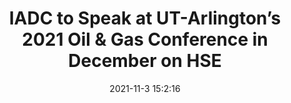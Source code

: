 ---
"title": "IADC to Speak at UT-Arlington’s 2021 Oil & Gas Conference in December on HSE"
"date": "2021-11-3 15:2:16"
"feed_name": "IADC"
"feed_website": "https://www.iadc.org/"
"feed_rss": "https://www.iadc.org/feed/"
"link": "https://www.iadc.org/drillbits/iadc-to-speak-at-ut-arlington-2021-oil-gas-conference-in-december-on-hse/"
"source": "None"
"file": "_posts/2021-1-1-ea5559959faf37534612f14885ce8b3b0bf26d84.md"
"accident": "0"
"drilling": "0"
"dead": "0"
"injured": "0"
"arrested": "0"
"place": "unknown place"
"where": "unknown site"
"causes": "unknown"
"place_uri": "unknown place"
---